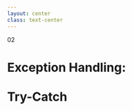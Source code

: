 ```yaml
---
layout: center
class: text-center
---
```


<span class='text-6xl font-extrabold color-orange p-4 border border-solid border-orange rounded-lg'>
02
</span>

<h1 class='font-bold mt-12'>

Exception Handling:  
<br>
Try-Catch

</h1>
